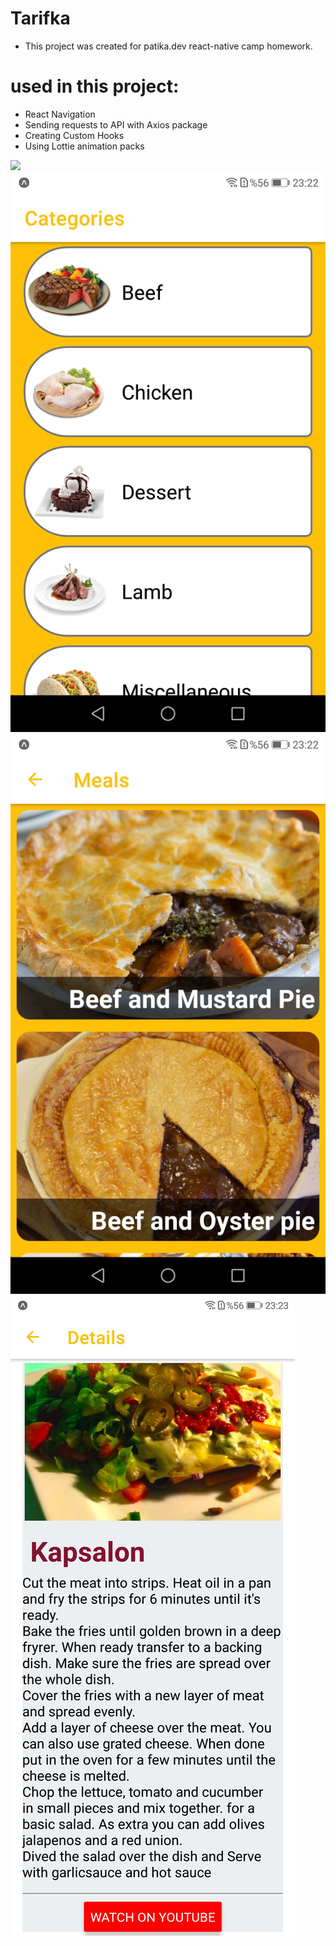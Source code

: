 # Tarifka

- This project was created for patika.dev react-native camp homework.

# used in this project:
- React Navigation
- Sending requests to API with Axios package
- Creating Custom Hooks
- Using Lottie animation packs

![](src/ss/1.gif)
![](src/ss/2.jpg)
![](src/ss/tarifka.jpg)
![](src/ss/4.jpg)